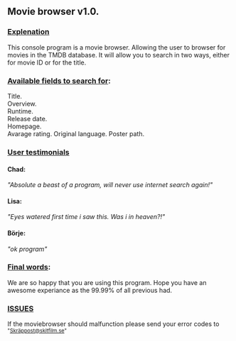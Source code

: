 ﻿## Movie browser v1.0.

### <u>Explenation</u> 
This console program is a movie browser. Allowing the user to browser for movies in the TMDB database.
It will allow you to search in two ways, either for movie ID or for the title.


### <u>Available fields to search for</u>:

Title.   
Overview.   
Runtime.  
Release date.  
Homepage.  
Avarage rating.
Original language. 
Poster path.



### <u>User testimonials</u>

#### Chad: 
*"Absolute a beast of a program, will never use internet search again!"*

#### Lisa: 
*"Eyes watered first time i saw this. Was i in heaven?!"*

#### Börje: 
*"ok program"*


### <u>Final words</u>:

We are so happy that you are using this program. Hope you have an awesome experiance as the 99.99% of all previous had.

### <u>ISSUES</u>
If the moviebrowser should malfunction please send your error codes to <sub>"Skräppost@skitfilm.se"</sub>



